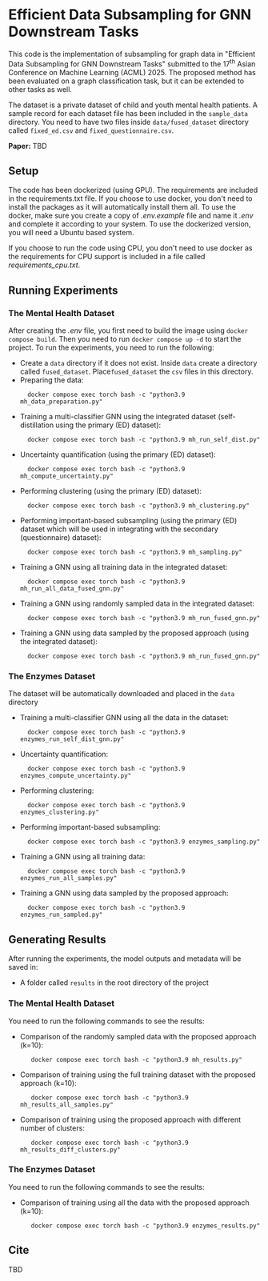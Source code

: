 # Efficient Data Subsampling for GNN Downstream Tasks

This code is the implementation of subsampling for graph data in "Efficient Data Subsampling for GNN Downstream Tasks" submitted to the 17<sup>th</sup> Asian Conference on Machine Learning (ACML) 2025. The proposed method has been evaluated on a graph classification task, but it can be extended to other tasks as well.

The dataset is a private dataset of child and youth mental health patients. A sample record for each dataset file has been included in the `sample_data` directory. You need to have two files inside `data/fused_dataset` directory called `fixed_ed.csv` and `fixed_questionnaire.csv`.

<strong>Paper:</strong> TBD

## Setup
The code has been dockerized (using GPU). The requirements are included in the requirements.txt file. If you choose to use docker, you don't need to install the packages as it will automatically install them all. To use the docker, make sure you create a copy of _.env.example_ file and name it _.env_ and complete it according to your system. To use the dockerized version, you will need a Ubuntu based system.

If you choose to run the code using CPU, you don't need to use docker as the requirements for CPU support is included in a file called _requirements_cpu.txt_.

## Running Experiments

### The Mental Health Dataset
After creating the _.env_ file, you first need to build the image using ```docker compose build```. Then you need to run ```docker compose up -d``` to start the project. To run the experiments, you need to run the following:
- Create a `data` directory if it does not exist. Inside `data` create a directory called `fused_dataset`. Place`fused_dataset` the `csv` files in this directory.
- Preparing the data:
  ```
    docker compose exec torch bash -c "python3.9 mh_data_preparation.py"
  ```
- Training a multi-classifier GNN using the integrated dataset (self-distillation using the primary (ED) dataset):
  ```
    docker compose exec torch bash -c "python3.9 mh_run_self_dist.py"
  ```
- Uncertainty quantification (using the primary (ED) dataset):
  ```
    docker compose exec torch bash -c "python3.9 mh_compute_uncertainty.py"
  ```
- Performing clustering (using the primary (ED) dataset):
  ```
    docker compose exec torch bash -c "python3.9 mh_clustering.py"
  ```
- Performing important-based subsampling (using the primary (ED) dataset which will be used in integrating with the secondary (questionnaire) dataset):
  ```
    docker compose exec torch bash -c "python3.9 mh_sampling.py"
  ```
- Training a GNN using all training data in the integrated dataset:
  ```
    docker compose exec torch bash -c "python3.9 mh_run_all_data_fused_gnn.py"
  ```
- Training a GNN using randomly sampled data in the integrated dataset:
  ```
    docker compose exec torch bash -c "python3.9 mh_run_fused_gnn.py"
  ```
- Training a GNN using data sampled by the proposed approach (using the integrated dataset):
  ```
    docker compose exec torch bash -c "python3.9 mh_run_fused_gnn.py"
  ```
  
### The Enzymes Dataset
The dataset will be automatically downloaded and placed in the `data` directory

- Training a multi-classifier GNN using all the data in the dataset:
  ```
    docker compose exec torch bash -c "python3.9 enzymes_run_self_dist_gnn.py"
  ```
- Uncertainty quantification:
  ```
    docker compose exec torch bash -c "python3.9 enzymes_compute_uncertainty.py"
  ```
- Performing clustering:
  ```
    docker compose exec torch bash -c "python3.9 enzymes_clustering.py"
  ```
- Performing important-based subsampling:
  ```
    docker compose exec torch bash -c "python3.9 enzymes_sampling.py"
  ```
- Training a GNN using all training data:
  ```
    docker compose exec torch bash -c "python3.9 enzymes_run_all_samples.py"
  ```
- Training a GNN using data sampled by the proposed approach:
  ```
    docker compose exec torch bash -c "python3.9 enzymes_run_sampled.py"
  ```

## Generating Results
After running the experiments, the model outputs and metadata will be saved in:
- A folder called `results` in the root directory of the project

### The Mental Health Dataset
You need to run the following commands to see the results:
- Comparison of the randomly sampled data with the proposed approach (k=10):
  ```
     docker compose exec torch bash -c "python3.9 mh_results.py"
  ```
- Comparison of training using the full training dataset with the proposed approach (k=10):
  ```
     docker compose exec torch bash -c "python3.9 mh_results_all_samples.py"
  ```
- Comparison of training using the proposed approach with different number of clusters:
  ```
     docker compose exec torch bash -c "python3.9 mh_results_diff_clusters.py"
  ```
  
### The Enzymes Dataset
You need to run the following commands to see the results:
- Comparison of training using all the data with the proposed approach (k=10):
  ```
     docker compose exec torch bash -c "python3.9 enzymes_results.py"
  ```

## Cite
TBD